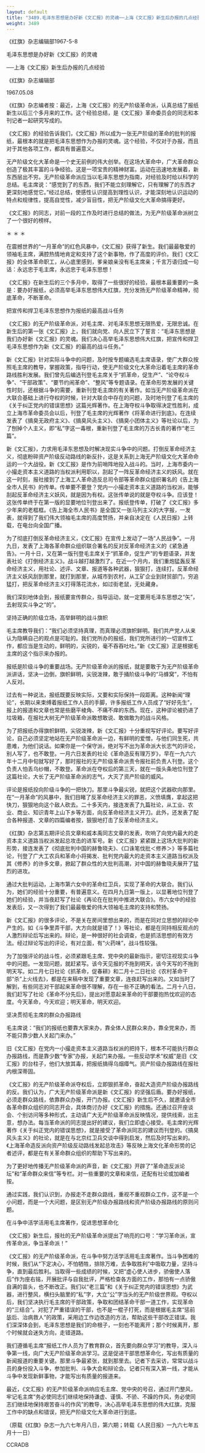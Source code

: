 ```yaml
---
layout: default
title: "3489.毛泽东思想是办好新《文汇报》的灵魂──上海《文汇报》新生后办报的几点经验"
weight: 3489
---
```


《红旗》杂志编辑部1967-5-8

毛泽东思想是办好新《文汇报》的灵魂

──上海《文汇报》新生后办报的几点经验

《红旗》杂志编辑部

1967.05.08

《红旗》杂志编者按：最近，上海《文汇报》的无产阶级革命派，认真总结了报纸新生以后三个多月来的工作。这个经验总结，是《文汇报》革命委员会的同志和本刊记者一起研究写成的。

《文汇报》的经验告诉我们，《文汇报》所以成为一张无产阶级的革命的批判的报纸，最根本的就是把毛泽东思想作为办报的灵魂。这个经验，不仅对于办报，而且对于其他各项工作，都具有普遍意义。

无产阶级文化大革命是一个史无前例的伟大创举。在这场大革命中，广大革命群众创造了极其丰富的斗争经验。这是一项宝贵的精神财富。运动在迅速地发展着，新东西层出不穷。无产阶级革命派应当以毛泽东思想为指南，对经验及时给以科学的总结。毛主席说：“感觉到了的东西，我们不能立刻理解它，只有理解了的东西才更深刻地感觉它。”经过总结，使感性认识提高到理性认识，才能深刻地认识运动的特点和规律性，提高自觉性，减少盲目性，把无产阶级文化大革命搞得更好。

《文汇报》的同志，对前一段的工作及时进行总结的做法，为无产阶级革命派树立了一个很好的榜样。

＊                  ＊                ＊

在震撼世界的“一月革命”的红色风暴中，《文汇报》获得了新生。我们最最敬爱的领袖毛主席，满腔热情地肯定和支持了这个新事物，作了高度的评价。我们《文汇报》的全体革命职工，从心底里感到，爹亲娘亲没有毛主席亲；千言万语归成一句话：永远忠于毛主席，永远忠于毛泽东思想！

《文汇报》在新生后的三个多月中，取得了一些很好的经验，最根本最重要的一条是：要办好报纸，必须高举毛泽东思想伟大红旗，充分发扬无产阶级革命精神，彻底革命，不断革命。

把宣传和捍卫毛泽东思想作为报纸的最高战斗任务

《文汇报》的无产阶级革命派，对毛主席、对毛泽东思想无限热爱，无限忠诚。在新生后的第一张《文汇报》上，我们就向党、向人民立下了誓言：“毛泽东思想是我们办好新《文汇报》的灵魂。我们决心高举毛泽东思想伟大红旗，把宣传和捍卫毛泽东思想作为新《文汇报》的最高的战斗任务。”

新《文汇报》针对实际斗争中的问题，及时按专题编选毛主席语录，使广大群众按照毛主席的教导，掌握政策，指导行动，使无产阶级文化大革命沿着毛主席的革命路线胜利发展。我们曾先后编选刊登毛主席关于“抓革命，促生产”、“论夺权斗争”、“干部政策”、“要节约闹革命”、“整风”等专题语录。在革命形势发展的关键性时刻，还根据斗争的需要，重新刊登毛主席的有关著作。如当无产阶级革命派在大联合基础上进行夺权的时候，针对大联合中存在的问题，及时地刊登了毛主席的《关于纠正党内的错误思想》这篇光辉著作。在上海夺权斗争取得决定性胜利，成立上海市革命委员会以后，刊登了毛主席的光辉著作《将革命进行到底》。在连续发表了《搞臭无政府主义》、《搞臭风头主义》、《搞臭小团体主义》等社论以后，为了刨掉个人主义，即“私”字这一毒根，重新刊登了毛主席的万古长青的著作“老三篇”。

新《文汇报》，力求用毛泽东思想及时解决现实斗争中的问题。打倒反革命经济主义，彻底粉碎资产阶级反动路线的新反扑，这是关系到上海无产阶级文化大革命命运的一个大战役。新《文汇报》是作为前哨阵地投入战斗的。当时，上海市委内一小撮走资本主义道路的当权派利用职以，刮起了一阵反革命经济主义的妖风。就在这一时刻，报社接到了上海工人革命造反总司令部等革命群众组织署名的《告上海全市人民书》的传单。传单要不要登？党内一小撮走资本主义道路的当权派，能够刮起反革命经济主义妖风，就是因为有权。这张传单说的就是夺权斗争。应该登！这张传单终于在第一版的显要地位刊登出来了。报纸登传单，打破了《文汇报》多少年来的老框框。《告上海全市人民书》是全国又一张马列主义的大字报，一发表，就得到了我们伟大领袖毛主席的高度赞扬，并亲自决定在《人民日报》上转载，在电台向全国广播。

为了彻底打倒反革命经济主义，《文汇报》在宣传上发动了一场“人民战争”。一月九日，发表了上海各革命群众组织联合署名的反对反革命经济主义的《紧急通告》。一月十日，又在第一版刊登毛主席关于“抓革命，促生产”的专题语录，并发表社论《打倒经济主义》。战斗越打越激烈了。在近一个月内，我们重炮猛轰反革命经济主义，用社论、述评、文章、报道等各种武器，狠狠打，连续打。反革命经济主义妖风刮到那里，就打到那里，从城市到农村，从工矿企业到财贸部门，穷追猛打，把反革命经济主义打得落花流水，如过街老鼠，无处藏身。

我们深刻地体会到，报纸要宣传群众，指导运动，就一定要用毛泽东思想之“矢”，去射现实斗争之“的”。

坚持正确的阶级立场，高举鲜明的战斗旗帜

毛主席教导我们：“我们必须坚持真理，而真理必须旗帜鲜明。我们共产党人从来认为隐瞒自己的观点是可耻的。我们党所办的报纸，我们党所进行的一切宣传工作，都应当是生动的，鲜明的，尖锐的，毫不吞吞吐吐。”新《文汇报》正是根据毛主席的这个指示来办报的。

报纸是阶级斗争的重要战场。无产阶级革命派的报纸，就是要敢于为无产阶级革命派讲话，坚决一边倒，旗帜鲜明，尖锐泼辣，敢于捅阶级斗争的“马蜂窝”，不怕有人反对。

过去有一种说法，报纸既要反映实际，又要和实际保持一段距离。这种新闻“理论”，长期以来束缚着报纸工作人员的手脚，许多报纸工作人员成了“好好先生”，报上的报道和文章也常是些磨平棱角、不痛不痒的东西。现在，这种谬论被扔进了垃圾箱，在报社大树无产阶级革命派敢想敢说、敢做敢为的战斗风格。

为了把报纸办得旗帜鲜明，尖锐泼辣，新《文汇报》十分重视写好评论。要写好评论，自己必须坚定地站在无产阶级革命派一边，有鲜明的爱憎，与他们同生死，共患难，为他们说话。如果你是一个保守派，绝对写不出为革命派大长志气的评论，别人写了，也不敢登。一月六日发表的社论《革命造反有理万岁》，早在一九六六年十二月中旬就写好了，那时报社的无产阶级革命派责令报社前负责人刊登。这个负责人怕丢乌纱帽，不敢登。革命派在夺权后的第三天，就在一版头条地位刊登了这篇社论，大长了无产阶级革命派的志气，大灭了资产阶级的威风。

评论是报纸投向阶级斗争的一把快刀。那里斗争最尖锐，就把这个武器砍向那里。在“一月革命”的风暴中，我们目睹了反革命经济主义的罪恶，义愤填膺，拿起这把快刀，狠狠地向这个敌人砍去。二十多天内，接连发表了九篇社论，从工业、农业、商业、知识青年上山下乡等方面，向反革命经济主义开刀。此外，还发表了配合各种报道、文章的四篇编者按，狠狠地打击了反革命经济主义。

《红旗》杂志第五期评论员文章和戚本禹同志文章的发表，吹响了向党内最大的走资本主义道路当权派发起总攻击的进军号。新《文汇报》紧紧跟上这场大批判的新形势，接连发表了《彻底批判中国的赫鲁晓夫》、《口诛笔伐批＜修养＞》等多篇社论，刊登了广大工农兵和革命小将揭发、批判党内最大的走资本主义道路当权派及其《修养》的许多文章，掀起了群众性的大批判高潮，对中国的赫鲁晓夫展开了猛烈的进攻。

通过大批判运动，上海市第六女中的革命红卫兵，实现了革命的大联合。我们认为，她们的经验十分重要，有普遍意义。在四月九日第一版上，以显著地位刊登了她们的经验，并当夜赶写了社论《再论在在批判中推进大联合》。市六女中的经验发表后，又一次得到了我们最最敬爱的伟大领袖毛主席的支持和赞扬。

新《文汇报》的很多评论，不是关在房间里想出来的，而是在同对立思想的辩论中产生的。如《斗争里弄干部，大方向就是错了！》等社论，都是在同持相反观点的人激烈辩论后写出来的。辩论，是一种很好的社会调查，也是抓活思想的有效方法。经过辩论写出的评论，有对立面，有“火药味”，战斗性较强。

为了加强评论的战斗性，必须紧跟毛主席、党中央的最新指示，密切注视现实斗争中的问题。一发现问题，就赶紧写。该今天见报的不拖到明天，该今天写的不拖到明天写。如二月七日社论《抓革命，促春耕》和二月十二日社论《农村革命干部“杀”上火线去》，都是在来稿中发现了重要文章，连夜赶写出来的。又如当时了解到，有些同志对干部起来革命很不理解，存在一些不正确的看法。二月十八日，我们赶写了社论《革命不分先后》，提出对愿意起来革命的干部要抱热忱欢迎的态度。今天革命，今天欢迎；明天革命，明天欢迎。

坚决贯彻毛主席的群众办报路线

毛主席说：“我们的报纸也要靠大家来办，靠全体人民群众来办，靠全党来办，而不能只靠少数人关起门来办。”

旧《文汇报》在党内一小撮走资本主义道路当权派的把持下，根本不可能执行群众办报路线，而是靠少数“专家”办报，关起门来办报。一些反动学术“权威”是旧《文汇报》的台柱子，他们大放其毒，把报纸搞得乌烟瘴气。资产阶级办报路线在报社内根深蒂固。

《文汇报》的无产阶级革命派夺权后，立即狠抓革命，奋起大造资产阶级办报路线的反。我们认为，广大无产阶级革命派是新《文汇报》的坚强后盾。要办好报纸，必须走群众路线，依靠群众办报，开门办报。《文汇报》新生后不久，就邀请全市各革命群众组织的同志开会，具体商讨办好《文汇报》的措施。还通过召开座谈会、个别访问等多种形式，主动请广大无产阶级革命派反映情况，提供线索，出主意，想办法。每当革命派的同志提出好的建议，我们立即虚心接受。毛主席的光辉著作《关于纠正党内的错误思想》，就是接受了革命派同志的建议而刊登的。《搞臭风头主义》的社论，就是在与北京红卫兵交谈中得到启发，然后及时写出来的。《上海革命造反派向资产阶级反动路线发起总攻击》等反映上海文化革命形势的记者述评，都是在有关革命群众组织的帮助下写出来的。

为了更好地传播无产阶级革命派的声音，新《文汇报》开辟了“革命造反派论坛”和“革命群众来信”等专栏。对一些重要的文章和来信，还配有社论或加编者按。

通过实践，我们认识到，办报走不走群众路线，重视不重视群众工作，这不是一个小问题，而是一个大问题，是区别无产阶级办报路线和资产阶级办报路线的原则问题。

在斗争中活学活用毛主席著作，促进思想革命化

《文汇报》新生后，报社的无产阶级革命派提出了响亮的口号：“学习革命派，宣传革命派，争当革命派！”

《文汇报》的无产阶级革命派，在斗争中努力活学活用毛主席著作。当斗争困难的时候，我们从“下定决心，不怕牺牲，排除万难，去争取胜利”中吸取力量，坚持斗争，直到最后胜利。当取得一些成绩的时候，又把“虚心使人进步，骄傲使人落后”作为座右铭，开展批评与自我批评，严格检查各方面的工作，那怕有一点骄傲自满的苗头，也不断改正。我们以“老三篇”和《关于纠正党内的错误思想》为武器，进行整风，横扫头脑里的“私”字，大立“公”字当头的无产阶级世界观。夺权以后，我们坚决执行毛主席的干部政策，争取和团结革命干部一道工作，实现革命的“三结合”。对犯了严重错误的干部，也不是一棍子打死，而是根据毛主席“惩前毖后、治病救人”的政策，采用边工作边改造的方法，帮助这些干部改正错误。我们深深体会到，毛泽东思想是我们的命根子，一刻也不能离开；那个时候离开，那个时候就会迷失方向，走错道路。

我们遵循毛主席“报纸工作人员为了教育群众，首先要向群众学习”的教导，深入斗争第一线，向广大无产阶级革命派学习。这是促进干部思想革命化，写出有质量的新闻报道的重要关键。那里斗争最紧张，就到那里去。记者下去采访，常常以战斗员的身份投入斗争，参加批判、斗争大会和辩论会。记者只有深入第一线，才能从斗争中发现新鲜事物，才能写出有质量的报道来。

最近，《文汇报》的无产阶级革命派响应毛主席、党中央的号召，通过开门整风，牢记毛主席“务必使同志们继续地保持谦虚、谨慎、不骄、不躁的作风，务必使同志们继续地保持艰苦奋斗的作风”的教导，决心高举毛泽东思想的伟大红旗，克服工作中的缺点和错误，把无产阶级文化大革命进行到底。

（原载《红旗》杂志一九六七年月八日，第六期；转载《人民日报》一九六七年五月十一日）

CCRADB

